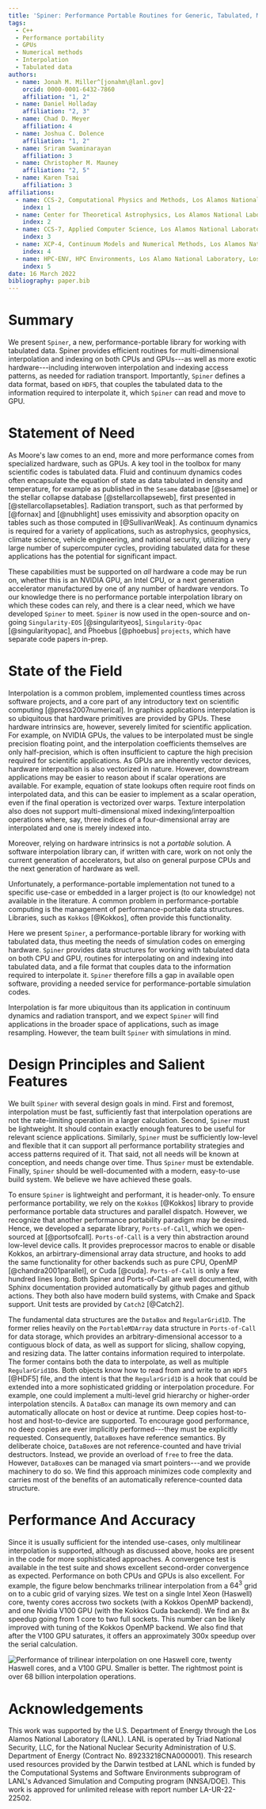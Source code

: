 ```yaml
---
title: 'Spiner: Performance Portable Routines for Generic, Tabulated, Multi-Dimensional Data'
tags:
  - C++
  - Performance portability
  - GPUs
  - Numerical methods
  - Interpolation
  - Tabulated data
authors:
  - name: Jonah M. Miller^[jonahm\@lanl.gov]
    orcid: 0000-0001-6432-7860
    affiliation: "1, 2"
  - name: Daniel Holladay
    affiliation: "2, 3"
  - name: Chad D. Meyer
    affiliation: 4
  - name: Joshua C. Dolence
    affiliation: "1, 2"
  - name: Sriram Swaminarayan
    affiliation: 3
  - name: Christopher M. Mauney
    affiliation: "2, 5"
  - name: Karen Tsai
    affiliation: 3
affiliations:
  - name: CCS-2, Computational Physics and Methods, Los Alamos National Laboratory, Los Alamos, NM
    index: 1
  - name: Center for Theoretical Astrophysics, Los Alamos National Laboratory, Los Alamos, NM
    index: 2
  - name: CCS-7, Applied Computer Science, Los Alamos National Laboratory, Los ALamos, NM
    index: 3
  - name: XCP-4, Continuum Models and Numerical Methods, Los Alamos National Laboratory, Los ALamos, NM
    index: 4
  - name: HPC-ENV, HPC Environments, Los Alamo National Laboratory, Los Alamos, NM
    index: 5
date: 16 March 2022
bibliography: paper.bib
---
```


# Summary

We present `Spiner`, a new, performance-portable library for working
with tabulated data. Spiner provides efficient routines for
multi-dimensional interpolation and indexing on both CPUs and
GPUs---as well as more exotic hardware---including interwoven
interpolation and indexing access patterns, as needed for radiation
transport. Importantly, `Spiner` defines a data format, based on
`HDF5`, that couples the tabulated data to the information required to
interpolate it, which `Spiner` can read and move to GPU.

# Statement of Need

As Moore's law comes to an end, more and more performance comes from
specialized hardware, such as GPUs. A key tool in the toolbox for many
scientific codes is tabulated data. Fluid and continuum dynamics codes
often encapsulate the equation of state as data tabulated in density
and temperature, for example as published in the `Sesame` database
[@sesame] or the stellar collapse database [@stellarcollapseweb],
first presented in [@stellarcollapsetables]. Radiation transport, such
as that performed by [@fornax] and [@nubhlight] uses emissivity and
absorption opacity on tables such as those computed in
[@SullivanWeak]. As continuum dynamics is required for a variety of
applications, such as astrophysics, geophysics, climate science,
vehicle engineering, and national security, utilizing a very large
number of supercomputer cycles, providing tabulated data for these
applications has the potential for significant impact.

These capabilities must be supported on *all* hardware a code may be
run on, whether this is an NVIDIA GPU, an Intel CPU, or a next
generation accelerator manufactured by one of any number of hardware
vendors. To our knowledge there is no performance portable
interpolation library on which these codes can rely, and there is a
clear need, which we have developed `Spiner` to meet. `Spiner` is now
used in the open-source and on-going `Singularity-EOS`
[@singularityeos], `Singularity-Opac` [@singularityopac], and Phoebus
[@phoebus] `projects`, which have separate code papers in-prep.

# State of the Field

Interpolation is a common problem, implemented countless times across
software projects, and a core part of any introductory text on
scientific computing [@press2007numerical]. In graphics applications
interpolation is so ubiquitous that hardware primitives are provided
by GPUs. These hardware intrinsics are, however, severely limited for
scientific application. For example, on NVIDIA GPUs, the values to be
interpolated must be single precision floating point, and the
interpolation coefficients themselves are only half-precision, which
is often insufficient to capture the high precision required for
scientific applications. As GPUs are inherently vector devices,
hardware interpoaltion is also vectorized in nature. However,
downstream applications may be easier to reason about if scalar
operations are available. For example, equation of state lookups often
require root finds on interpolated data, and this can be easier to
implement as a scalar operation, even if the final operation is
vectorized over warps. Texture interpolation also does not support
multi-dimensional mixed indexing/interpoaltion operations where, say,
three indices of a four-dimensional array are interpolated and one is
merely indexed into.

Moreover, relying on hardware intrinsics is not a *portable*
solution. A software interpolation library can, if written with care,
work on not only the current generation of accelerators, but also on
general purpose CPUs and the next generation of hardware as well.

Unfortunately, a performance-portable implementation not tuned to a
specific use-case or embedded in a larger project is (to our
knowledge) not available in the literature. A common problem in
performance-portable computing is the management of
performance-portable data structures. Libraries, such as `Kokkos`
[@Kokkos], often provide this functionality.

Here we present `Spiner`, a performance-portable library for working
with tabulated data, thus meeting the needs of simulation codes on
emerging hardware. `Spiner` provides data structures for working with
tabulated data on both CPU and GPU, routines for interpolating on and
indexing into tabulated data, and a file format that couples data to
the information required to interpolate it. `Spiner` therefore fills a
gap in available open software, providing a needed service for
performance-portable simulation codes.

Interpolation is far more ubiquitous than its application in continuum
dynamics and radiation transport, and we expect `Spiner` will find
applications in the broader space of applications, such as image
resampling. However, the team built `Spiner` with simulations in mind.

# Design Principles and Salient Features

We built `Spiner` with several design goals in mind. First and
foremost, interpolation must be fast, sufficiently fast that
interpolation operations are not the rate-limiting operation in a
larger calculation. Second, `Spiner` must be lightweight. It should
contain exactly enough features to be useful for relevant science
applications. Similarly, `Spiner` must be sufficiently low-level and
flexible that it can support all performance portability strategies
and access patterns required of it. That said, not all needs will be
known at conception, and needs change over time. Thus `Spiner` must be
extendable. Finally, `Spiner` should be well-documented with a modern,
easy-to-use build system. We believe we have achieved these goals.

To ensure `Spiner` is lightweight and performant, it is
header-only. To ensure performance portability, we rely on the
`Kokkos` [@Kokkos] library to provide performance portable data
structures and parallel dispatch. However, we recognize that another
performance portability paradigm may be desired. Hence, we developed a
separate library, `Ports-of-Call`, which we open-sourced at
[@portsofcall]. `Ports-of-Call` is a very thin abstraction around
low-level device calls. It provides preprocessor macros to enable or
disable Kokkos, an arbirtrary-dimensional array data structure, and
hooks to add the same functionality for other backends such as pure
CPU, OpenMP [@chandra2001parallel], or Cuda [@cuda]. `Ports-of-Call`
is only a few hundred lines long. Both Spiner and Ports-of-Call are
well documented, with Sphinx documentation provided automatically by
github pages and github actions. They both also have modern build
systems, with Cmake and Spack support. Unit tests are provided by
`Catch2` [@Catch2].

The fundamental data structures are the `DataBox` and
`RegularGrid1D`. The former relies heavily on the `PortableMDArray`
data structure in `Ports-of-Call` for data storage, which provides an
arbitrary-dimensional accessor to a contiguous block of data, as well
as support for slicing, shallow copying, and resizing data. The latter
contains information required to interpolate. The former contains both
the data to interpolate, as well as multiple `RegularGrid1D`s. Both
objects know how to read from and write to an `HDF5` [@HDF5] file, and
the intent is that the `RegularGrid1D` is a hook that could be
extended into a more sophisticated gridding or interpolation
procedure. For example, one could implement a multi-level grid
hierarchy or higher-order interpolation stencils. A `DataBox` can
manage its own memory and can automatically allocate on host or device
at runtime. Deep copies host-to-host and host-to-device are
supported. To encourage good performance, no deep copies are ever
implicitly performed---they must be explicitly
requested. Consequently, `DataBox`es have reference semantics. By
deliberate choice, `DataBox`es are not reference-counted and have
trivial destructors. Instead, we provide an overload of `free` to free
the data. However, `DataBox`es can be managed via smart pointers---and
we provide machinery to do so. We find this approach minimizes code
complexity and carries most of the benefits of an automatically
reference-counted data structure.

# Performance And Accuracy

Since it is usually sufficient for the intended use-cases, only
multilinear interpolation is supported, although as discussed above,
hooks are present in the code for more sophisticated approaches. A
convergence test is available in the test suite and shows excellent
second-order convergence as expected. Performance on both CPUs and
GPUs is also excellent. For example, the figure below benchmarks
trilinear interpolation from a $64^3$ grid on to a cubic grid of
varying sizes. We test on a single Intel Xeon (Haswell) core, twenty
cores accross two sockets (with a Kokkos OpenMP backend), and one
Nvidia V100 GPU (with the Kokkos Cuda backend). We find an 8x speedup
going from 1 core to two full sockets. This number can be likely
improved with tuning of the Kokkos OpenMP backend. We also find that
after the V100 GPU saturates, it offers an approximately 300x speedup
over the serial calculation.

![Performance of trilinear interpolation on one Haswell core, twenty Haswell cores, and a V100 GPU. Smaller is better. The rightmost point is over 68 billion interpolation operations.](spiner_interpolation_benchmark.png)

# Acknowledgements

This work was supported by the U.S. Department of Energy through the
Los Alamos National Laboratory (LANL). LANL is operated by Triad
National Security, LLC, for the National Nuclear Security
Administration of U.S. Department of Energy (Contract
No. 89233218CNA000001). This research used resources provided by the
Darwin testbed at LANL which is funded by the Computational Systems
and Software Environments subprogram of LANL's Advanced Simulation and
Computing program (NNSA/DOE). This work is approved for unlimited
release with report number LA-UR-22-22502.